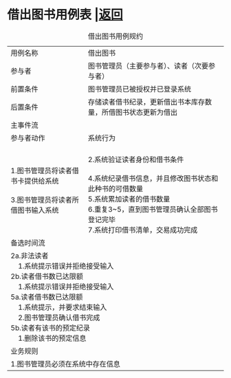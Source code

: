 # 借出图书用例表 |[返回](./README.md)

<table>
<caption>借出图书用例规约</caption>
<tr>
    <td>用例名称</td><td>借出图书</td>
</tr>
<tr>
    <td>参与者</td><td>图书管理员（主要参与者）、读者（次要参与者）</td>
</tr>
<tr>
    <td>前置条件</td><td>图书管理员已被授权并已登录系统</td>
</tr>
<tr>
    <td>后置条件</td><td>存储读者借书纪录，更新借出书本库存数量，所借图书状态更新为借出</td>
</tr>
<tr>
    <td colspan="2">主事件流</td>
</tr>
<tr>
    <td>参与者动作</td>
    <td>系统行为</td>
</tr>
<tr>
    <td>
        1.图书管理员将读者借书卡提供给系统<br><br>
        3.图书管理员将读者所借图书输入系统
    </td>
    <td><br>
        2.系统验证读者身份和借书条件<br><br>
        4.系统纪录借书信息，并且修改图书状态和此种书的可借数量<br>
        5.系统累加读者的借书数量<br>
        6.重复3~5，直到图书管理员确认全部图书登记完毕<br>
        7.系统打印借书清单，交易成功完成
    </td>
</tr>
<tr>
    <td colspan="2">备选时间流</td>
</tr>
<tr>
<td colspan="2">
    2a.非法读者<br>
    &nbsp;&nbsp;&nbsp;&nbsp;1.系统提示错误并拒绝接受输入<br>
    2b.读者借书数已达限额<br>
    &nbsp;&nbsp;&nbsp;&nbsp;1.系统提示错误并拒绝接受输入<br>
    5a.读者借书数已达限额<br>
        &nbsp;&nbsp;&nbsp;&nbsp;1.系统提示，并要求结束输入<br>
        &nbsp;&nbsp;&nbsp;&nbsp;2.图书管理员确认借书完成<br>
    5b.读者有该书的预定纪录<br>
            &nbsp;&nbsp;&nbsp;&nbsp;1.删除该书的预定信息<br>
</td>
</tr>
<tr>
    <td colspan="2">业务规则</td>
</tr>
<tr>
    <td colspan="2">
        1.图书管理员必须在系统中存在信息
    </td>
</tr>
</table>